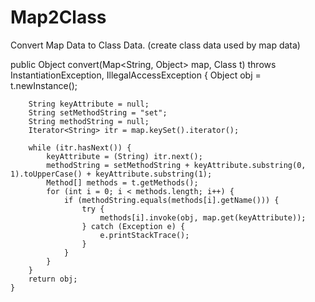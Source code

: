 # Map2Class
Convert Map Data to Class Data. (create class data used by map data)


public Object convert(Map<String, Object> map, Class t) throws InstantiationException, IllegalAccessException {
		Object obj = t.newInstance();

		String keyAttribute = null;
		String setMethodString = "set";
		String methodString = null;
		Iterator<String> itr = map.keySet().iterator();

		while (itr.hasNext()) {
			keyAttribute = (String) itr.next();
			methodString = setMethodString + keyAttribute.substring(0, 1).toUpperCase() + keyAttribute.substring(1);
			Method[] methods = t.getMethods();
			for (int i = 0; i < methods.length; i++) {
				if (methodString.equals(methods[i].getName())) {
					try {
						methods[i].invoke(obj, map.get(keyAttribute));
					} catch (Exception e) {
						e.printStackTrace();
					}
				}
			}
		}
		return obj;
	}
